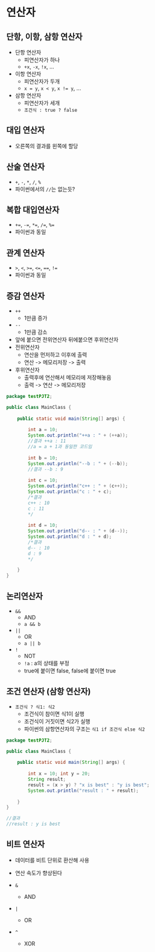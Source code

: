 # 연산자



## 단항, 이항, 삼항 연산자

- 단항 연산자
  - 피연산자가 하나
  - `+x`, `-x`, `!x`, ...
- 이항 연산자
  - 피연산자가 두개
  - `x = y`, `x < y`, `x != y`, ...
- 삼항 연산자
  - 피연산자가 세개
  - `조건식 : true ? false`



## 대입 연산자

- 오른쪽의 결과를 왼쪽에 할당



## 산술 연산자

- `+`, `-`, `*`, `/`, `%`
- 파이썬에서의 `//`는 없는듯?



## 복합 대입연산자

- `+=`, `-=`, `*=`,  `/=`, `%=`
- 파이썬과 동일



## 관계 연산자

- `>`, `<`, `>=`, `<=`, `==`, `!=`
- 파이썬과 동일



## 증감 연산자

- `++`
  - 1만큼 증가
- `--`
  - 1만큼 감소
- 앞에 붙으면 전위연산자 뒤에붙으면 후위연산자
- 전위연산자
  - 연산을 먼저하고 이후에 출력
  - 연산 -> 메모리저장 -> 출력
- 후위연산자
  - 출력후에 연산해서 메모리에 저장해놓음
  - 출력 -> 연산 -> 메모리저장

```java
package testPJT2;

public class MainClass {
	
	public static void main(String[] args) {
		
		int a = 10;
		System.out.println("++a : " + (++a));
        //결과 ++a : 11
        //a = a + 1과 동일한 코드임
		
		int b = 10;
		System.out.println("--b : " + (--b));
        //결과 --b : 9
		
		int c = 10;
		System.out.println("c++ : " + (c++));
		System.out.println("c : " + c);
        /*결과
        c++ : 10
        c : 11
        */
		
		int d = 10;
		System.out.println("d-- : " + (d--));
		System.out.println("d : " + d);
        /*결과
        d-- : 10
        d : 9
        */

	}
}
```



## 논리연산자

- `&&`
  - AND
  - `a && b`
- `||`
  - OR
  - `a || b`
- `!`
  - NOT
  - `!a` : a의 상태를 부정
  - true에 붙이면 false, false에 붙이면 true



## 조건 연산자 (삼항 연산자)

- `조건식 ? 식1: 식2`
  - 조건식이 참이면 식1이 실행
  - 조건식이 거짓이면 식2가 실행
  - 파이썬의 삼항연산자의 구조는 `식1 if 조건식 else 식2`

```java
package testPJT2;

public class MainClass {
	
	public static void main(String[] args) {
		
		int x = 10; int y = 20;
		String result;
		result = (x > y) ? "x is best" : "y is best";
		System.out.println("result : " + result);
		
	}
}

//결과
//result : y is best
```



## 비트 연산자

- 데이터를 비트 단위로 환산해 사용
- 연산 속도가 향상된다

- `&`
  - AND
- `|`
  - OR
- `^`
  - XOR



